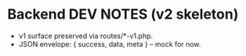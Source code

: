 # Backend DEV NOTES (v2 skeleton)
- v1 surface preserved via routes/*-v1.php.
- JSON envelope: { success, data, meta } – mock for now.
